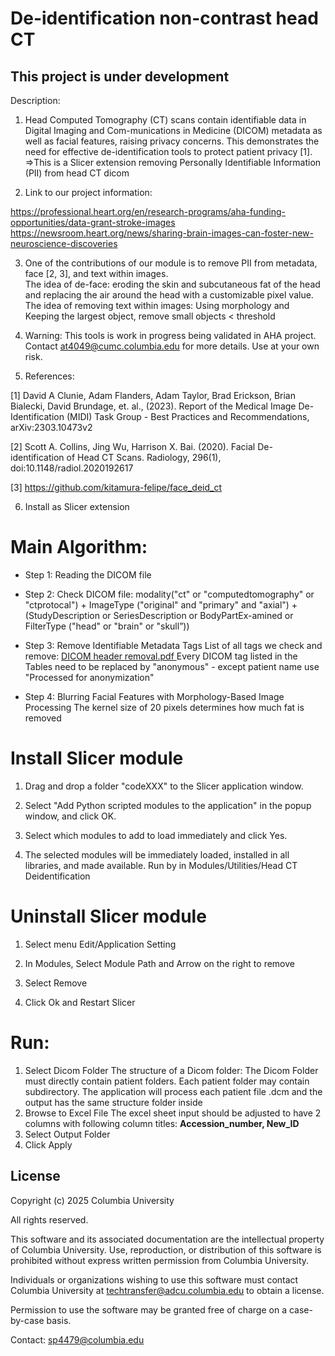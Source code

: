 # De-identification non-contrast head CT
<h2>This project is under development</h2>

Description:

1) Head Computed Tomography (CT) scans contain identifiable data in Digital Imaging and Com-munications in Medicine (DICOM) metadata as well as facial features, raising privacy concerns. This demonstrates the need for effective de-identification tools to protect patient privacy [1]. 
=>This is a Slicer extension removing Personally Identifiable Information (PII) from head CT dicom

2) Link to our project information:

https://professional.heart.org/en/research-programs/aha-funding-opportunities/data-grant-stroke-images <br/>
https://newsroom.heart.org/news/sharing-brain-images-can-foster-new-neuroscience-discoveries

3) One of the contributions of our module is to remove PII from metadata, face [2, 3], and text within images. <br/>
The idea of de-face: eroding the skin and subcutaneous fat of the head and replacing the air around the head with a customizable pixel value. <br/>
The idea of removing text within images: Using morphology and Keeping the largest object, remove small objects < threshold

4) Warning: 
This tools is work in progress being validated in AHA project. Contact at4049@cumc.columbia.edu for more details. Use at your own risk.

5) References:

[1] David A Clunie, Adam Flanders, Adam Taylor, Brad Erickson, Brian Bialecki, David Brundage, et. al., (2023). Report of the Medical Image De-Identification (MIDI) Task Group - Best Practices and Recommendations, arXiv:2303.10473v2 

[2] Scott A. Collins, Jing Wu, Harrison X. Bai. (2020). Facial De-identification of Head CT Scans. Radiology, 296(1), doi:10.1148/radiol.2020192617

[3] https://github.com/kitamura-felipe/face_deid_ct

6) Install as Slicer extension

# Main Algorithm:
- Step 1: Reading the DICOM file

- Step 2: Check DICOM file: modality("ct" or "computedtomography" or "ctprotocal") + ImageType ("original" and "primary" and "axial") + (StudyDescription or SeriesDescription or BodyPartEx-amined or FilterType ("head" or "brain" or "skull”))

- Step 3: Remove Identifiable Metadata Tags
List of all tags we check and remove:
<a href="https://github.com/payabvashlab/SlicerDeid/blob/main/documents/dicomTags.pdf"> DICOM header removal.pdf </a>
Every DICOM tag listed in the Tables need to be replaced by "anonymous" - except patient name use "Processed for anonymization"

- Step 4: Blurring Facial Features with Morphology-Based Image Processing
The kernel size of 20 pixels determines how much fat is removed


# Install Slicer module
1.	Drag and drop a folder "codeXXX" to the Slicer application window.

2.	Select "Add Python scripted modules to the application" in the popup window, and click OK. 

3.	Select which modules to add to load immediately and click Yes. 

4.	The selected modules will be immediately loaded, installed in all libraries, and made available. Run by in Modules/Utilities/Head CT Deidentification
 

# Uninstall Slicer module
1.	Select menu Edit/Application Setting

2.	In Modules, Select Module Path and Arrow on the right to remove
 
3.	Select Remove

4.	Click Ok and Restart Slicer

# Run:
1.	Select Dicom Folder
The structure of a Dicom folder: The Dicom Folder must directly contain patient folders. Each patient folder may contain subdirectory. The application will process each patient file .dcm and the output has the same structure folder inside
2.	Browse to Excel File
The excel sheet input should be adjusted to have 2 columns with following column titles: <b> Accession_number, New_ID </b>
3.	Select Output Folder
4.	Click Apply

## License
Copyright (c) 2025 Columbia University

All rights reserved.

This software and its associated documentation are the intellectual property of Columbia University. Use, reproduction, or distribution of this software is prohibited without express written permission from Columbia University.

Individuals or organizations wishing to use this software must contact Columbia University at techtransfer@adcu.columbia.edu to obtain a license.

Permission to use the software may be granted free of charge on a case-by-case basis. 

Contact: sp4479@columbia.edu
